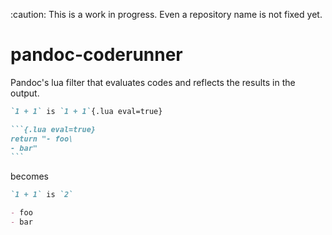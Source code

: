 :caution: This is a work in progress. Even a repository name is not fixed yet.

# pandoc-coderunner

Pandoc's lua filter that evaluates codes and reflects the results in the output.

`````markdown
`1 + 1` is `1 + 1`{.lua eval=true}

```{.lua eval=true}
return "- foo\
- bar"
```
`````

becomes

```markdown
`1 + 1` is `2`

- foo
- bar
```


